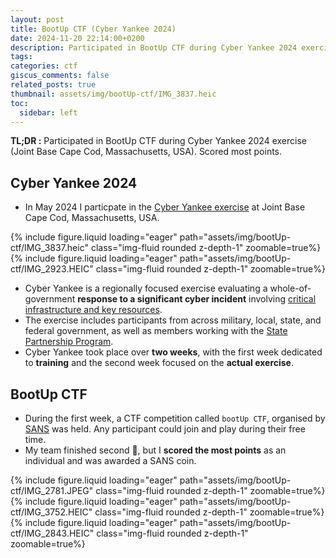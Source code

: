 ```yaml
---
layout: post
title: BootUp CTF (Cyber Yankee 2024)
date: 2024-11-20 22:14:00+0200
description: Participated in BootUp CTF during Cyber Yankee 2024 exercise (Joint Base Cape Cod, Massachusetts, USA)
tags: 
categories: ctf
giscus_comments: false
related_posts: true
thumbnail: assets/img/bootUp-ctf/IMG_3837.heic
toc:
  sidebar: left
---
```


**TL;DR :** Participated in BootUp CTF during Cyber Yankee 2024 exercise (Joint Base Cape Cod, Massachusetts, USA). Scored most points.

## Cyber Yankee 2024
- In May 2024 I particpate in the [Cyber Yankee exercise](https://www.dvidshub.net/image/8396710/massachusetts-national-guard-hosts-cyber-yankee-2024) at Joint Base Cape Cod, Massachusetts, USA.
<div class="row mt-3">
    <div class="col-sm mt-3 mt-md-0">
        {% include figure.liquid loading="eager" path="assets/img/bootUp-ctf/IMG_3837.heic" class="img-fluid rounded z-depth-1" zoomable=true%}
    </div>
    <div class="col-sm mt-3 mt-md-0">
        {% include figure.liquid loading="eager" path="assets/img/bootUp-ctf/IMG_2923.HEIC" class="img-fluid rounded z-depth-1" zoomable=true%}
    </div>
</div>

- Cyber Yankee is a regionally focused exercise evaluating a whole-of-government **response to a significant cyber incident** involving <u>critical infrastructure and key resources</u>. 
- The exercise includes participants from across military, local, state, and federal government, as well as members working with the [State Partnership Program](https://www.nationalguard.mil/Leadership/Joint-Staff/J-5/International-Affairs-Division/State-Partnership-Program/).
- Cyber Yankee took place over **two weeks**, with the first week dedicated to **training** and the second week focused on the **actual exercise**.

## BootUp CTF
- During the first week, a CTF competition called `bootUp CTF`, organised by [SANS](https://www.sans.org/) was held. Any participant could join and play during their free time.
- My team finished second 🥈, but I **scored the most points** as an individual and was awarded a SANS coin.
<div class="row mt-3">
    <div class="col-sm mt-3 mt-md-0">
        {% include figure.liquid loading="eager" path="assets/img/bootUp-ctf/IMG_2781.JPEG" class="img-fluid rounded z-depth-1" zoomable=true%}
    </div>
     <div class="col-sm mt-3 mt-md-0">
        {% include figure.liquid loading="eager" path="assets/img/bootUp-ctf/IMG_3752.HEIC" class="img-fluid rounded z-depth-1" zoomable=true%}
    </div>
     <div class="col-sm mt-3 mt-md-0">
        {% include figure.liquid loading="eager" path="assets/img/bootUp-ctf/IMG_2843.HEIC" class="img-fluid rounded z-depth-1" zoomable=true%}
    </div>
</div>




